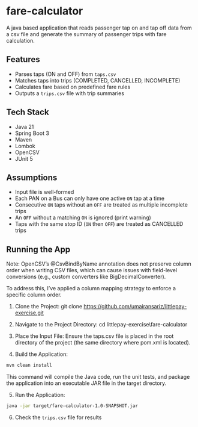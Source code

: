 # fare-calculator

A java based application that reads passenger tap on and tap off data from a csv file and generate the summary of passenger trips with fare calculation.


## Features

- Parses taps (ON and OFF) from `taps.csv`
- Matches taps into trips (COMPLETED, CANCELLED, INCOMPLETE)
- Calculates fare based on predefined fare rules
- Outputs a `trips.csv` file with trip summaries

## Tech Stack

- Java 21
- Spring Boot 3
- Maven
- Lombok
- OpenCSV
- JUnit 5

## Assumptions
- Input file is well-formed
- Each PAN on a Bus can only have one active `ON` tap at a time
- Consecutive `ON` taps without an `OFF` are treated as multiple incomplete trips
- An `OFF` without a matching `ON` is ignored (print warning)
- Taps with the same stop ID (`ON` then `OFF`) are treated as CANCELLED trips

## Running the App
Note:
OpenCSV’s @CsvBindByName annotation does not preserve column order when writing CSV files, which can cause issues with field-level conversions (e.g., custom converters like BigDecimalConverter).

To address this, I’ve applied a column mapping strategy to enforce a specific column order.

1. Clone the Project:
git clone https://github.com/umairansariz/littlepay-exercise.git

2. Navigate to the Project Directory:
cd littlepay-exercise\fare-calculator

3. Place the Input File:
Ensure the taps.csv file is placed in the root directory of the project (the same directory where pom.xml is located).

4. Build the Application:
```bash
mvn clean install
```
This command will compile the Java code, run the unit tests, and package the application into an executable JAR file in the target directory.

5. Run the Application:
```bash
java -jar target/fare-calculator-1.0-SNAPSHOT.jar
```

6. Check the `trips.csv` file for results